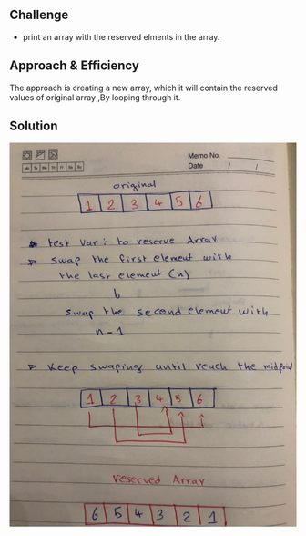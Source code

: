 ## Challenge
- print an array with the reserved elments in the array.

## Approach & Efficiency
The approach is creating a new array, which it will contain the reserved values of original array ,By looping through it.

## Solution
![arrar](https://github.com/AyaaBe95/data-structures-and-algorithms401/blob/reverseArray/assests/reservedArray.jpeg)
